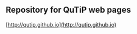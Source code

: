 Repository for QuTiP web pages
-------------------------------------------

[http://qutip.github.io](http://qutip.github.io)


